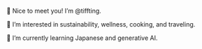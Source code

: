 👋 Nice to meet you! I’m @tiffting.

👀 I’m interested in sustainability, wellness, cooking, and traveling.

🌱 I’m currently learning Japanese and generative AI.

<!-- 💞️ I’m looking to collaborate on 

📫 How to reach me ...-->
